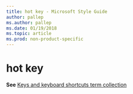 ```yaml
---
title: hot key - Microsoft Style Guide
author: pallep
ms.author: pallep
ms.date: 01/19/2018
ms.topic: article
ms.prod: non-product-specific
---
```


# hot key

**See** [Keys and keyboard shortcuts term collection](/style-guide/a-z-word-list-term-collections/term-collections/keys-keyboard-shortcuts)
